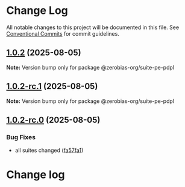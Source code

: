 # Change Log

All notable changes to this project will be documented in this file.
See [Conventional Commits](https://conventionalcommits.org) for commit guidelines.

## [1.0.2](https://github.com/zerobias-org/suite/compare/@zerobias-org/suite-pe-pdpl@1.0.2-rc.1...@zerobias-org/suite-pe-pdpl@1.0.2) (2025-08-05)

**Note:** Version bump only for package @zerobias-org/suite-pe-pdpl





## [1.0.2-rc.1](https://github.com/zerobias-org/suite/compare/@zerobias-org/suite-pe-pdpl@1.0.2-rc.0...@zerobias-org/suite-pe-pdpl@1.0.2-rc.1) (2025-08-05)

**Note:** Version bump only for package @zerobias-org/suite-pe-pdpl





## [1.0.2-rc.0](https://github.com/zerobias-org/suite/compare/@zerobias-org/suite-pe-pdpl@1.0.1...@zerobias-org/suite-pe-pdpl@1.0.2-rc.0) (2025-08-05)


### Bug Fixes

* all suites changed ([fa57fa1](https://github.com/zerobias-org/suite/commit/fa57fa1af7628003297df46b2d7740fe95bd2666))





# Change log
